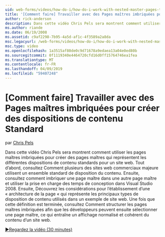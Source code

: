 ```yaml
---
uid: web-forms/videos/how-do-i/how-do-i-work-with-nested-master-pages-to-create-standard-content-layouts
title: '[Comment faire] Travailler avec des Pages maîtres imbriquées pour créer des dispositions de contenu Standard | Microsoft Docs'
author: rick-anderson
description: Dans cette vidéo Chris Pels sera montrent comment utiliser les pages maîtres imbriquées pour créer des pages maîtres qui représentent les différentes dispositions de contenu standards pour un w...
ms.author: riande
ms.date: 06/19/2008
ms.assetid: c9af2298-7b95-4a5d-af1c-4f3589a2a8da
msc.legacyurl: /web-forms/videos/how-do-i/how-do-i-work-with-nested-master-pages-to-create-standard-content-layouts
msc.type: video
ms.openlocfilehash: 1a3515af80de0c9d71678a9edaea13a04e0ed80b
ms.sourcegitcommit: 0f1119340e4464720cfd16d0ff15764746ea1fea
ms.translationtype: MT
ms.contentlocale: fr-FR
ms.lasthandoff: 04/09/2019
ms.locfileid: "59407248"
---
```

# <a name="how-do-i-work-with-nested-master-pages-to-create-standard-content-layouts"></a>[Comment faire] Travailler avec des Pages maîtres imbriquées pour créer des dispositions de contenu Standard

par [Chris Pels](https://twitter.com/chrispels)

Dans cette vidéo Chris Pels sera montrent comment utiliser les pages maîtres imbriquées pour créer des pages maîtres qui représentent les différentes dispositions de contenu standards pour un site web. Tout d’abord, consultez Comment plusieurs des sites web commerciaux majeure utilisent un ensemble standard de disposition du contenu. Ensuite, consultez comment imbriquer une page maître dans une autre page maître et utiliser la prise en charge des temps de conception dans Visual Studio 2008. Ensuite, Découvrez les considérations pour l’établissement d’une « architecture de la page « qui représente les principaux types de disposition de contenu utilisés dans un exemple de site web. Une fois que cette définition est terminée, consultez Comment structurer les pages maîtres imbriquées afin que les développeurs peuvent ensuite sélectionner une page maître, ce qui entraîne un affichage normalisé et cohérent du contenu d’un site web.

[&#9654;Regardez la vidéo (30 minutes)](https://channel9.msdn.com/Blogs/ASP-NET-Site-Videos/how-do-i-work-with-nested-master-pages-to-create-standard-content-layouts)
